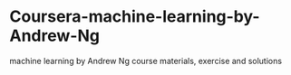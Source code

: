 # Coursera-machine-learning-by-Andrew-Ng
machine learning by Andrew Ng course materials, exercise and solutions 
